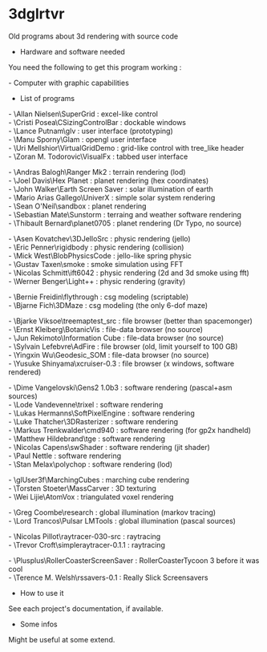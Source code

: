 # 3dglrtvr

Old programs about 3d rendering with source code

* Hardware and software needed

You need the following to get this program working :

\- Computer with graphic capabilities<br>

* List of programs

\- \\Allan Nielsen\\SuperGrid : excel-like control<br>
\- \\Cristi Posea\\CSizingControlBar : dockable windows<br>
\- \\Lance Putnam\\glv : user interface (prototyping)<br>
\- \\Manu Sporny\\Glam : opengl user interface<br>
\- \\Uri Mellshior\\VirtualGridDemo : grid-like control with tree_like header<br>
\- \\Zoran M. Todorovic\\VisualFx : tabbed user interface<br>

\- \\Andras Balogh\\Ranger Mk2 : terrain rendering (lod)<br>
\- \\Joel Davis\\Hex Planet : planet rendering (hex coordinates)<br>
\- \\John Walker\\Earth Screen Saver : solar illumination of earth<br>
\- \\Mario Arias Gallego\\UniverX : simple solar system rendering<br>
\- \\Sean O'Neil\\sandbox : planet rendering<br>
\- \\Sebastian Mate\\Sunstorm : terraing and weather software rendering<br>
\- \\Thibault Bernard\\planet0705 : planet rendering (Dr Typo, no source)<br>

\- \\Asen Kovatchev\\3DJelloSrc : physic rendering (jello)<br>
\- \\Eric Penner\\rigidbody : physic rendering (collision)<br>
\- \\Mick West\\BlobPhysicsCode : jello-like spring physic<br>
\- \\Gustav Taxen\\smoke : smoke simulation using FFT<br>
\- \\Nicolas Schmitt\\ift6042 : physic rendering (2d and 3d smoke using fft)<br>
\- \\Werner Benger\\Light++ : physic rendering (gravity)<br>

\- \\Bernie Freidin\\flythrough : csg modeling (scriptable)<br>
\- \\Bjarne Fich\\3DMaze : csg modeling (the only 6-dof maze)<br>

\- \\Bjarke Viksoe\\treemaptest_src : file browser (better than spacemonger)<br>
\- \\Ernst Kleiberg\\BotanicVis : file-data browser (no source)<br>
\- \\Jun Rekimoto\\Information Cube : file-data browser (no source)<br>
\- \\Sylvain Lefebvre\\AdFire : file browser (old, limit yourself to 100 GB)<br>
\- \\Yingxin Wu\\Geodesic_SOM : file-data browser (no source)<br>
\- \\Yusuke Shinyama\\xcruiser-0.3 : file browser (x windows, software rendered)<br>

\- \\Dime Vangelovski\\Gens2 1.0b3 : software rendering (pascal+asm sources)<br>
\- \\Lode Vandevenne\\trixel : software rendering<br>
\- \\Lukas Hermanns\\SoftPixelEngine : software rendering<br>
\- \\Luke Thatcher\\3DRasterizer : software rendering<br>
\- \\Markus Trenkwalder\\cmd940 : software rendering (for gp2x handheld)<br>
\- \\Matthew Hildebrand\\tge : software rendering<br>
\- \\Nicolas Capens\\swShader : software rendering (jit shader)<br>
\- \\Paul Nettle : software rendering<br>
\- \\Stan Melax\\polychop : software rendering (lod)<br>

\- \\glUser3f\\MarchingCubes : marching cube rendering<br>
\- \\Torsten Stoeter\\MassCarver : 3D texturing<br>
\- \\Wei Lijie\\AtomVox : triangulated voxel rendering<br>

\- \\Greg Coombe\\research : global illumination (markov tracing)<br>
\- \\Lord Trancos\\Pulsar LMTools : global illumination (pascal sources)<br>

\- \\Nicolas Pillot\\raytracer-030-src : raytracing<br>
\- \\Trevor Croft\\simpleraytracer-0.1.1 : raytracing<br>

\- \\Plusplus\\RollerCoasterScreenSaver : RollerCoasterTycoon 3 before it was cool<br>
\- \\Terence M. Welsh\\rssavers-0.1 : Really Slick Screensavers<br>

* How to use it

See each project's documentation, if available.

* Some infos

Might be useful at some extend.
